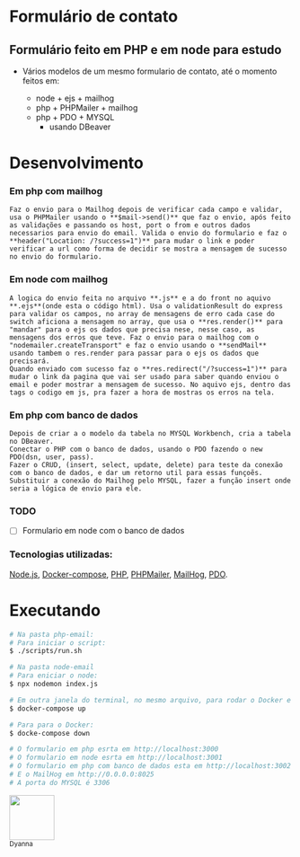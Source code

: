 # Formulário de contato

## Formulário feito em **PHP** e em **node** para estudo

- Vários modelos de um mesmo formulario de contato, até o momento feitos em:

  - node + ejs + mailhog
  - php + PHPMailer + mailhog
  - php + PDO + MYSQL
    - usando DBeaver

# Desenvolvimento

### Em php com mailhog

    Faz o envio para o Mailhog depois de verificar cada campo e validar, usa o PHPMailer usando o **$mail->send()** que faz o envio, após feito as validações e passando os host, port o from e outros dados necessarios para envio do email. Valida o envio do formulario e faz o **header("Location: /?success=1")** para mudar o link e poder verificar a url como forma de decidir se mostra a mensagem de sucesso no envio do formulario.

### Em node com mailhog

    A logica do envio feita no arquivo **.js** e a do front no aquivo **.ejs**(onde esta o código html). Usa o validationResult do express para validar os campos, no array de mensagens de erro cada case do switch aficiona a mensagem no array, que usa o **res.render()** para "mandar" para o ejs os dados que precisa nese, nesse caso, as mensagens dos erros que teve. Faz o envio para o mailhog com o "nodemailer.createTransport" e faz o envio usando o **sendMail** usando tambem o res.render para passar para o ejs os dados que precisará.
    Quando enviado com sucesso faz o **res.redirect("/?success=1")** para mudar o link da pagina que vai ser usado para saber quando enviou o email e poder mostrar a mensagem de sucesso. No aquivo ejs, dentro das tags o codigo em js, pra fazer a hora de mostras os erros na tela.

### Em php com banco de dados

    Depois de criar a o modelo da tabela no MYSQL Workbench, cria a tabela no DBeaver.
    Conectar o PHP com o banco de dados, usando o PDO fazendo o new PDO(dsn, user, pass).
    Fazer o CRUD, (insert, select, update, delete) para teste da conexão com o banco de dados, e dar um retorno util para essas funçoẽs.
    Substituir a conexão do Mailhog pelo MYSQL, fazer a função insert onde seria a lógica de envio para ele.

### TODO

- [ ] Formulario em node com o banco de dados

### Tecnologias utilizadas:

[Node.js](https://nodejs.org/en/),
[Docker-compose](https://docs.docker.com/compose/install/),
[PHP](https://www.php.net/manual/pt_BR/install),
[PHPMailer](https://github.com/PHPMailer/PHPMailer),
[MailHog](https://github.com/mailhog/MailHog),
[PDO](https://www.php.net/manual/pt_BR/book.pdo.php).

# Executando

```bash
# Na pasta php-email:
# Para iniciar o script:
$ ./scripts/run.sh

# Na pasta node-email
# Para eniciar o node:
$ npx nodemon index.js

# Em outra janela do terminal, no mesmo arquivo, para rodar o Docker e iniciar o Mailhog e o MYSQL
$ docker-compose up

# Para para o Docker:
$ docke-compose down

# O formulario em php esrta em http://localhost:3000
# O formulario em node esrta em http://localhost:3001
# O formulario em php com banco de dados esta em http://localhost:3002
# E o MailHog em http://0.0.0.0:8025
# A porta do MYSQL é 3306
```

<img src="https://avatars.githubusercontent.com/dyvaz" width=80><br> <sub src="https://github.com/dyvaz">Dyanna</sub>
